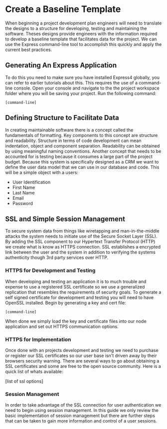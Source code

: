 # Create a Baseline Template
When beginning a project development plan engineers will need to translate the designs to a structure for developing, testing and maintaining the software.  Theses designs provide engineers with the information required to develop a baseline template that facilitates data for the project.  We can use the Express command-line tool to accomplish this quickly and apply the current best practices.

## Generating An Express Application
To do this you need to make sure you have installed Express4 globally, you can refer to earlier tutorials about this.  This requires the use of a command-line console.  Open your console and navigate to the the project workspace folder where you will be saving your project.  Run the following command:

	[command-line]

## Defining Structure to Facilitate Data
In creating maintainable software there is a concept called the fundamentals of formatting.  Key components to this concept are structure and readability.  Structure in terms of code development can mean indentation, object and component separation.  Readability can be obtained by using meaningful naming conventions.  Another concept that needs to be accounted for is testing because it consumes a large part of the project budget.
Because this system is specifically designed as a CRM we want to define the user data model that we can use in our database and code.  This will be a simple object with a users:
  * User Identification
  * First Name
  * Last Name
  * Email
  * Password

## SSL and Simple Session Management
To secure system data from things like wiretapping and man-in-the-middle attacks the system needs to initiate use of the Secure Socket Layer (SSL).  By adding the SSL component to our Hypertext Transfer Protocol (HTTP) we create what is know as HTTPS connection.  SSL establishes a encrypted link between the user and the system in addition to verifying the systems authenticity though 3rd party services over HTTP.

### HTTPS for Development and Testing
When developing and testing an application it is to much trouble and expense to use a registered SSL certificate so we use a generalized replication that resembles the requirements of security goals.  To generate a self signed certificate for development and testing you will need to have OpenSSL installed.  Begin by generating a key and cert file:

	[command-line]

When done we simply load the key and certificate files into our node application and set out HTTPS communication options.

### HTTPS for Implementation
Once done with an projects development and testing we need to purchase or register our SSL certificates so our user base isn't driven away by their browsers security warning.  There are several ways to go about obtaining a SSL certificates and some are free to the open source community.  Here is a quick list of whats available:

  [list of ssl options]

### Session Management
In order to take advantage of the SSL connection for user authentication we need to begin using session management.  	In this guide we only review the basic implementation of session management but there are further steps that can be taken to gain more information and control of a user sessions.
